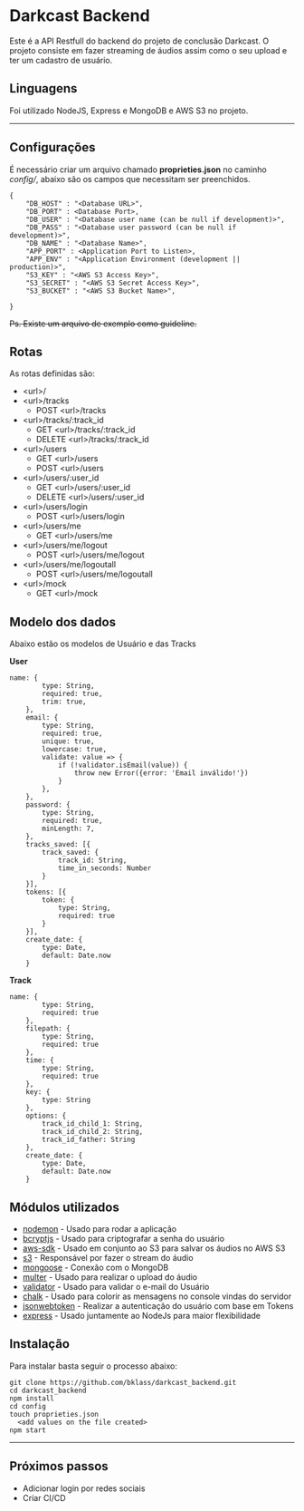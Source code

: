 # Darkcast Backend

Este é a API Restfull do backend do projeto de conclusão Darkcast.
O projeto consiste em fazer streaming de áudios assim como o seu upload e ter um cadastro de usuário.

## Linguagens

Foi utilizado NodeJS, Express e MongoDB e AWS S3 no projeto.

----
## Configurações

É necessário criar um arquivo chamado **proprieties.json** no caminho *config/*, abaixo são os campos que necessitam ser preenchidos.

```
{
    "DB_HOST" : "<Database URL>",
    "DB_PORT" : <Database Port>,
    "DB_USER" : "<Database user name (can be null if development)>",
    "DB_PASS" : "<Database user password (can be null if development)>",
    "DB_NAME" : "<Database Name>",
    "APP_PORT" : <Application Port to Listen>,
    "APP_ENV" : "<Application Environment (development || production)>",
    "S3_KEY" : "<AWS S3 Access Key>",
    "S3_SECRET" : "<AWS S3 Secret Access Key>",
    "S3_BUCKET" : "<AWS S3 Bucket Name>",

}
```
<s>Ps. Existe um arquivo de exemplo como guideline.</s>

## Rotas

As rotas definidas são:
+ \<url\>/
+ \<url\>/tracks
    + POST \<url\>/tracks
+ \<url\>/tracks/:track_id
    + GET \<url\>/tracks/:track_id
    + DELETE \<url\>/tracks/:track_id
+ \<url\>/users
    + GET \<url\>/users 
    + POST \<url\>/users
+ \<url\>/users/:user_id
    + GET \<url\>/users/:user_id
    + DELETE \<url\>/users/:user_id
+ \<url\>/users/login
    + POST \<url\>/users/login
+ \<url\>/users/me
    + GET \<url\>/users/me
+ \<url\>/users/me/logout
    + POST \<url\>/users/me/logout
+ \<url\>/users/me/logoutall
    + POST \<url\>/users/me/logoutall
+ \<url\>/mock
    + GET \<url\>/mock

## Modelo dos dados

Abaixo estão os modelos de Usuário e das Tracks

**User**
```
name: {
        type: String,
        required: true,
        trim: true,
    },
    email: {
        type: String,
        required: true,
        unique: true,
        lowercase: true,
        validate: value => {
            if (!validator.isEmail(value)) {
                throw new Error({error: 'Email inválido!'})
            }
        },
    },
    password: {
        type: String,
        required: true,
        minLength: 7,
    },
    tracks_saved: [{
        track_saved: {
            track_id: String,
            time_in_seconds: Number
        }
    }],
    tokens: [{
        token: {
            type: String,
            required: true
        }
    }],
    create_date: {
        type: Date,
        default: Date.now
    }
```

**Track**
```
name: {
        type: String,
        required: true
    },
    filepath: {
        type: String,
        required: true
    },
    time: {
        type: String,
        required: true
    },
    key: {
        type: String
    },
    options: {
        track_id_child_1: String,
        track_id_child_2: String,
        track_id_father: String
    },
    create_date: {
        type: Date,
        default: Date.now
    }
```

## Módulos utilizados

* [nodemon](https://nodemon.io/) - Usado para rodar a aplicação
* [bcryptjs](https://www.npmjs.com/package/bcryptjs) - Usado para criptografar a senha do usuário
* [aws-sdk](https://www.npmjs.com/package/aws-sdk) - Usado em conjunto ao S3 para salvar os áudios no AWS S3
* [s3](https://www.npmjs.com/package/s3) - Responsável por fazer o stream do áudio
* [mongoose](https://mongoosejs.com/) - Conexão com o MongoDB
* [multer](https://github.com/expressjs/multer) - Usado para realizar o upload do áudio
* [validator](https://www.npmjs.com/package/validator) - Usado para validar o e-mail do Usuário
* [chalk](https://www.npmjs.com/package/chalk) - Usado para colorir as mensagens no console vindas do servidor
* [jsonwebtoken](https://www.npmjs.com/package/jsonwebtoken) - Realizar a autenticação do usuário com base em Tokens
* [express](https://expressjs.com/) - Usado juntamente ao NodeJs para maior flexibilidade

## Instalação

Para instalar basta seguir o processo abaixo:

```
git clone https://github.com/bklass/darkcast_backend.git
cd darkcast_backend
npm install
cd config
touch proprieties.json
  <add values on the file created>
npm start
```

----
## Próximos passos

* Adicionar login por redes sociais
* Criar CI/CD
